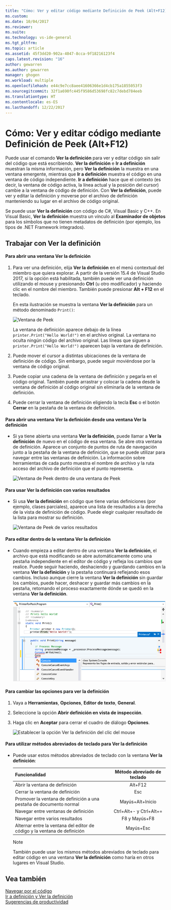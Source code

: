 ```yaml
---
title: "Cómo: Ver y editar código mediante Definición de Peek (Alt+F12) | Microsoft Docs"
ms.custom: 
ms.date: 10/04/2017
ms.reviewer: 
ms.suite: 
ms.technology: vs-ide-general
ms.tgt_pltfrm: 
ms.topic: article
ms.assetid: 45f3dd20-902a-4047-8cca-9f18216123f4
caps.latest.revision: "16"
author: gewarren
ms.author: gewarren
manager: ghogen
ms.workload: multiple
ms.openlocfilehash: e44c9e7cc8aee41606366e1d4cb175a1855053f3
ms.sourcegitcommit: 32f1a690fc445f9586d53698fc82c7debd784eeb
ms.translationtype: HT
ms.contentlocale: es-ES
ms.lasthandoff: 12/22/2017
---
```

# <a name="how-to-view-and-edit-code-by-using-peek-definition-altf12"></a>Cómo: Ver y editar código mediante Definición de Peek (Alt+F12)
Puede usar el comando **Ver la definición** para ver y editar código sin salir del código que está escribiendo. **Ver la definición** e **Ir a definición** muestran la misma información, pero **Ver la definición** la muestra en una ventana emergente, mientras que **Ir a definición** muestra el código en una ventana de código independiente. **Ir a definición** hace que el contexto (es decir, la ventana de código activa, la línea actual y la posición del cursor) cambie a la ventana de código de definición. Con **Ver la definición**, puede ver y editar la definición y moverse por el archivo de definición manteniendo su lugar en el archivo de código original.  
  
 Se puede usar **Ver la definición** con código de C#, Visual Basic y C++. En Visual Basic, **Ver la definición** muestra un vínculo al **Examinador de objetos** para los símbolos que no tienen metadatos de definición (por ejemplo, los tipos de .NET Framework integrados).  
  
## <a name="working-with-peek-definition"></a>Trabajar con Ver la definición  
  
#### <a name="to-open-a-peek-definition-window"></a>Para abrir una ventana Ver la definición    
1.  Para ver una definición, elija **Ver la definición** en el menú contextual del miembro que quiera explorar. A partir de la versión 15.4 de Visual Studio 2017, si la opción está habilitada, también puede ver una definición utilizando el mouse y presionando **Ctrl** (u otro modificador) y haciendo clic en el nombre del miembro. También puede presionar **Alt + F12** en el teclado.  
  
     En esta ilustración se muestra la ventana **Ver la definición** para un método denominado `Print()`:  
  
     ![Ventana de Peek](../ide/media/peekwindow.png "PeekWindow")  
  
     La ventana de definición aparece debajo de la línea `printer.Print("Hello World!")` en el archivo original. La ventana no oculta ningún código del archivo original. Las líneas que siguen a `printer.Print("Hello World!")` aparecen bajo la ventana de definición.  
  
2.  Puede mover el cursor a distintas ubicaciones de la ventana de definición de código. Sin embargo, puede seguir moviéndose por la ventana de código original.  
  
3.  Puede copiar una cadena de la ventana de definición y pegarla en el código original. También puede arrastrar y colocar la cadena desde la ventana de definición al código original sin eliminarla de la ventana de definición.  
  
4.  Puede cerrar la ventana de definición eligiendo la tecla **Esc** o el botón **Cerrar** en la pestaña de la ventana de definición.  
  
#### <a name="to-open-a-peek-definition-window-from-within-a-peek-definition-window"></a>Para abrir una ventana Ver la definición desde una ventana Ver la definición    
-   Si ya tiene abierta una ventana **Ver la definición**, puede llamar a **Ver la definición** de nuevo en el código de esa ventana. Se abre otra ventana de definición. Aparece un conjunto de puntos de ruta de navegación junto a la pestaña de la ventana de definición, que se puede utilizar para navegar entre las ventanas de definición. La información sobre herramientas de cada punto muestra el nombre de archivo y la ruta acceso del archivo de definición que el punto representa.  
  
     ![Ventana de Peek dentro de una ventana de Peek](../ide/media/peekwithinpeek.png "PeekWithinPeek")  
  
#### <a name="to-use-peek-definition-with-multiple-results"></a>Para usar Ver la definición con varios resultados    
-   Si usa **Ver la definición** en código que tiene varias definiciones (por ejemplo, clases parciales), aparece una lista de resultados a la derecha de la vista de definición de código. Puede elegir cualquier resultado de la lista para mostrar su definición.  
  
     ![Ventana de Peek de varios resultados](../ide/media/peekmultiple.png "PeekMultiple")  
  
#### <a name="to-edit-inside-the-peek-definition-window"></a>Para editar dentro de la ventana Ver la definición    
-   Cuando empieza a editar dentro de una ventana **Ver la definición**, el archivo que está modificando se abre automáticamente como una pestaña independiente en el editor de código y refleja los cambios que realice. Puede seguir haciendo, deshaciendo y guardando cambios en la ventana **Ver la definición** y la pestaña continuará reflejando esos cambios. Incluso aunque cierre la ventana **Ver la definición** sin guardar los cambios, puede hacer, deshacer y guardar más cambios en la pestaña, retomando el proceso exactamente dónde se quedó en la ventana **Ver la definición**.  
  
     ![Edición dentro de una ventana de Peek](../ide/media/peekedit.png "PeekEdit")  
  
#### <a name="to-change-options-for-peek-definition"></a>Para cambiar las opciones para ver la definición  
1. Vaya a **Herramientas**, **Opciones**, **Editor de texto**, **General**.  

2. Seleccione la opción **Abrir definición en vista de inspección**.  

3. Haga clic en **Aceptar** para cerrar el cuadro de diálogo **Opciones**.  

     ![Establecer la opción Ver la definición del clic del mouse](../ide/media/editor_options_peek_view.png)  

#### <a name="to-use-keyboard-shortcuts-for-peek-definition"></a>Para utilizar métodos abreviados de teclado para Ver la definición    
-   Puede usar estos métodos abreviados de teclado con la ventana **Ver la definición**:  
  
    |Funcionalidad|Método abreviado de teclado|  
    |-------------------|:-----------------------:|  
    |Abrir la ventana de definición|Alt+F12|  
    |Cerrar la ventana de definición|Esc|  
    |Promover la ventana de definición a una pestaña de documento normal|Mayús+Alt+Inicio|  
    |Navegar entre ventanas de definición|Ctrl+Alt+- y Ctrl+Alt+=|  
    |Navegar entre varios resultados|F8 y Mayús+F8|  
    |Alternar entre la ventana del editor de código y la ventana de definición|Mayús+Esc|  
  
    > [!NOTE]
    >  También puede usar los mismos métodos abreviados de teclado para editar código en una ventana **Ver la definición** como haría en otros lugares en Visual Studio.  
  
## <a name="see-also"></a>Vea también  
[Navegar por el código](../ide/navigating-code.md)  
[Ir a definición y Ver la definición](../ide/go-to-and-peek-definition.md)  
[Sugerencias de productividad](../ide/productivity-tips-for-visual-studio.md)